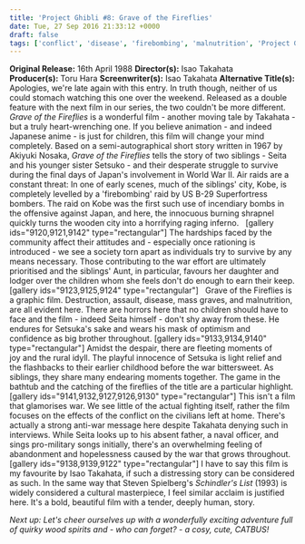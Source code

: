 ```yaml
---
title: 'Project Ghibli #8: Grave of the Fireflies'
date: Tue, 27 Sep 2016 21:33:12 +0000
draft: false
tags: ['conflict', 'disease', 'firebombing', 'malnutrition', 'Project Ghibli', 'rationing', 'studio ghibli', 'takahata', 'war']
---
```


**Original Release:** 16th April 1988 **Director(s):** Isao Takahata **Producer(s):** Toru Hara **Screenwriter(s):** Isao Takahata **Alternative Title(s):** Apologies, we're late again with this entry. In truth though, neither of us could stomach watching this one over the weekend. Released as a double feature with the next film in our series, the two couldn't be more different. _Grave of the Fireflies_ is a wonderful film - another moving tale by Takahata - but a truly heart-wrenching one. If you believe animation - and indeed Japanese anime - is just for children, this film will change your mind completely. Based on a semi-autographical short story written in 1967 by Akiyuki Nosaka, _Grave of the Fireflies_ tells the story of two siblings - Seita and his younger sister Setsuko - and their desperate struggle to survive during the final days of Japan's involvement in World War II. Air raids are a constant threat: In one of early scenes, much of the siblings' city, Kobe, is completely levelled by a 'firebombing' raid by US B-29 Superfortress bombers. The raid on Kobe was the first such use of incendiary bombs in the offensive against Japan, and here, the innocuous burning shrapnel quickly turns the wooden city into a horrifying raging inferno.   \[gallery ids="9120,9121,9142" type="rectangular"\] The hardships faced by the community affect their attitudes and - especially once rationing is introduced - we see a society torn apart as individuals try to survive by any means necessary. Those contributing to the war effort are ultimately prioritised and the siblings' Aunt, in particular, favours her daughter and lodger over the children whom she feels don't do enough to earn their keep. \[gallery ids="9123,9125,9124" type="rectangular"\]   Grave of the Fireflies is a graphic film. Destruction, assault, disease, mass graves, and malnutrition, are all evident here. There are horrors here that no children should have to face and the film - indeed Seita himself - don't shy away from these. He endures for Setsuka's sake and wears his mask of optimism and confidence as big brother throughout. \[gallery ids="9133,9134,9140" type="rectangular"\] Amidst the despair, there are fleeting moments of joy and the rural idyll. The playful innocence of Setsuka is light relief and the flashbacks to their earlier childhood before the war bittersweet. As siblings, they share many endearing moments together. The game in the bathtub and the catching of the fireflies of the title are a particular highlight. \[gallery ids="9141,9132,9127,9126,9130" type="rectangular"\] This isn't a film that glamorises war. We see little of the actual fighting itself, rather the film focuses on the effects of the conflict on the civilians left at home. There's actually a strong anti-war message here despite Takahata denying such in interviews. While Seita looks up to his absent father, a naval officer, and sings pro-military songs initially, there's an overwhelming feeling of abandonment and hopelessness caused by the war that grows throughout. \[gallery ids="9138,9139,9122" type="rectangular"\] I have to say this film is my favourite by Isao Takahata, if such a distressing story can be considered as such. In the same way that Steven Spielberg's _Schindler's List_ (1993) is widely considered a cultural masterpiece, I feel similar acclaim is justified here. It's a bold, beautiful film with a tender, deeply human, story.

_Next up: Let's cheer ourselves up with a wonderfully exciting adventure full of quirky wood spirits and - who can forget? - a cosy, cute, CATBUS!_